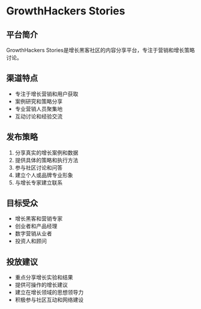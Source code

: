 # GrowthHackers Stories

## 平台简介
GrowthHackers Stories是增长黑客社区的内容分享平台，专注于营销和增长策略讨论。

## 渠道特点
- 专注于增长营销和用户获取
- 案例研究和策略分享
- 专业营销人员聚集地
- 互动讨论和经验交流

## 发布策略
1. 分享真实的增长案例和数据
2. 提供具体的策略和执行方法
3. 参与社区讨论和问答
4. 建立个人或品牌专业形象
5. 与增长专家建立联系

## 目标受众
- 增长黑客和营销专家
- 创业者和产品经理
- 数字营销从业者
- 投资人和顾问

## 投放建议
- 重点分享增长实验和结果
- 提供可操作的增长建议
- 建立在增长领域的思想领导力
- 积极参与社区互动和网络建设